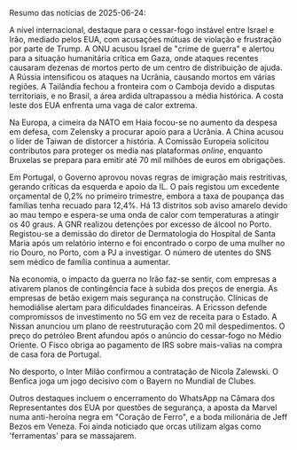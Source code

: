 Resumo das notícias de 2025-06-24:

A nível internacional, destaque para o cessar-fogo instável entre Israel e Irão, mediado pelos EUA, com acusações mútuas de violação e frustração por parte de Trump. A ONU acusou Israel de "crime de guerra" e alertou para a situação humanitária crítica em Gaza, onde ataques recentes causaram dezenas de mortos perto de um centro de distribuição de ajuda. A Rússia intensificou os ataques na Ucrânia, causando mortos em várias regiões. A Tailândia fechou a fronteira com o Camboja devido a disputas territoriais, e no Brasil, a área ardida ultrapassou a média histórica. A costa leste dos EUA enfrenta uma vaga de calor extrema.

Na Europa, a cimeira da NATO em Haia focou-se no aumento da despesa em defesa, com Zelensky a procurar apoio para a Ucrânia. A China acusou o líder de Taiwan de distorcer a história. A Comissão Europeia solicitou contributos para proteger os media nas plataformas *online*, enquanto Bruxelas se prepara para emitir até 70 mil milhões de euros em obrigações.

Em Portugal, o Governo aprovou novas regras de imigração mais restritivas, gerando críticas da esquerda e apoio da IL. O país registou um excedente orçamental de 0,2% no primeiro trimestre, embora a taxa de poupança das famílias tenha recuado para 12,4%. Há 13 distritos sob aviso amarelo devido ao mau tempo e espera-se uma onda de calor com temperaturas a atingir os 40 graus. A GNR realizou detenções por excesso de álcool no Porto. Registou-se a demissão do diretor de Dermatologia do Hospital de Santa Maria após um relatório interno e foi encontrado o corpo de uma mulher no rio Douro, no Porto, com a PJ a investigar. O número de utentes do SNS sem médico de família continua a aumentar.

Na economia, o impacto da guerra no Irão faz-se sentir, com empresas a ativarem planos de contingência face à subida dos preços de energia. As empresas de betão exigem mais segurança na construção. Clínicas de hemodiálise alertam para dificuldades financeiras. A Ericsson defende compromissos de investimento no 5G em vez de receita para o Estado. A Nissan anunciou um plano de reestruturação com 20 mil despedimentos. O preço do petróleo Brent afundou após o anúncio do cessar-fogo no Médio Oriente. O Fisco obriga ao pagamento de IRS sobre mais-valias na compra de casa fora de Portugal.

No desporto, o Inter Milão confirmou a contratação de Nicola Zalewski. O Benfica joga um jogo decisivo com o Bayern no Mundial de Clubes.

Outros destaques incluem o encerramento do WhatsApp na Câmara dos Representantes dos EUA por questões de segurança, a aposta da Marvel numa anti-heroína negra em "Coração de Ferro", e a boda milionária de Jeff Bezos em Veneza. Foi ainda noticiado que orcas utilizam algas como 'ferramentas' para se massajarem.